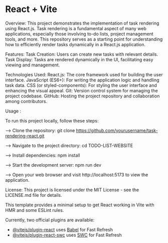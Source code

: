 # React + Vite

Overview:
This project demonstrates the implementation of task rendering using React.js. Task rendering is a fundamental aspect of many web applications, especially those involving to-do lists, project management tools, and more. This repository serves as a starting point for understanding how to efficiently render tasks dynamically in a React.js application.

Features:
Task Creation: Users can create new tasks with relevant details.
Task Display: Tasks are rendered dynamically in the UI, facilitating easy viewing and management.

Technologies Used:
React.js: The core framework used for building the user interface.
JavaScript (ES6+): For writing the application logic and handling task data.
CSS (or styled-components): For styling the user interface and enhancing the visual appeal.
Git: Version control system for managing the project codebase.
GitHub: Hosting the project repository and collaboration among contributors.


Usage :

To run this project locally, follow these steps:

--> Clone the repository: git clone https://github.com/yourusername/task-rendering-react.git 

--> Navigate to the project directory: cd TODO-LIST-WEBSITE

--> Install dependencies: npm install

--> Start the development server: npm run dev

--> Open your web browser and visit http://localhost:5173 to view the application.


License:
This project is licensed under the MIT License - see the LICENSE.md file for details.

This template provides a minimal setup to get React working in Vite with HMR and some ESLint rules.

Currently, two official plugins are available:

- [@vitejs/plugin-react](https://github.com/vitejs/vite-plugin-react/blob/main/packages/plugin-react/README.md) uses [Babel](https://babeljs.io/) for Fast Refresh
- [@vitejs/plugin-react-swc](https://github.com/vitejs/vite-plugin-react-swc) uses [SWC](https://swc.rs/) for Fast Refresh
